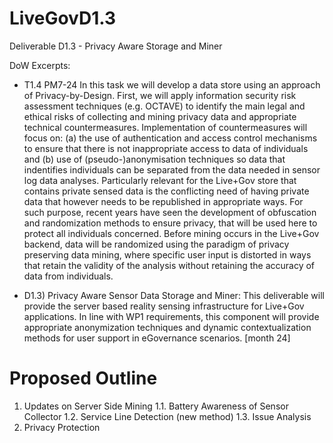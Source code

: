 LiveGovD1.3
===========

Deliverable D1.3 - Privacy Aware Storage and Miner

DoW Excerpts:

* T1.4 PM7-24
In this task we will develop a data store using an approach of Privacy-by-Design. First, we will
apply information security risk assessment techniques (e.g. OCTAVE) to identify the main legal and ethical risks 
of collecting and mining privacy data and appropriate technical countermeasures. Implementation of countermeasures 
will focus on: (a) the use of authentication and access control mechanisms to ensure that there is not 
inappropriate access to data of individuals and (b) use of (pseudo-)anonymisation techniques so data that 
indentifies individuals can be separated from the data needed in sensor log data analyses. Particularly relevant 
for the Live+Gov store that contains private sensed data is the conflicting need of having private data that 
however needs to be republished in appropriate ways. For such purpose, recent years have seen the development 
of obfuscation and randomization methods to ensure privacy, that will be used here to protect all individuals concerned. 
Before mining occurs in the Live+Gov backend, data will be randomized using the paradigm of privacy preserving 
data mining, where specific user input is distorted in ways that retain the validity of the analysis without 
retaining the accuracy of data from individuals.

* D1.3)
Privacy Aware Sensor Data Storage and Miner: This deliverable will provide the server based reality
sensing infrastructure for Live+Gov applications. In line with WP1 requirements, this component will provide
appropriate anonymization techniques and dynamic contextualization methods for user support in eGovernance
scenarios. [month 24]

# Proposed Outline

1. Updates on Server Side Mining
1.1. Battery Awareness of Sensor Collector
1.2. Service Line Detection (new method)
1.3. Issue Analysis
2. Privacy Protection
